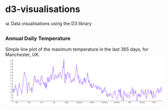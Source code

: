 # d3-visualisations
📊 Data visualisations using the D3 library

### Annual Daily Temperature
Simple line plot of the maximum temperature in the last 365 days, for Manchester, UK.
![Annual Daily Temperature](./figures/annual-daily-temperature.svg)
